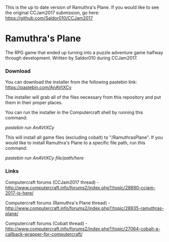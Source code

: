 This is the up to date version of Ramuthra's Plane. If you would like to see the original CCJam2017 submission, go here: https://github.com/Saldor010/CCJam2017

# Ramuthra's Plane
The RPG game that ended up turning into a puzzle adventure game halfway through development. Written by Saldor010 during CCJam2017.

### Download
You can download the installer from the following pastebin link: https://pastebin.com/AnAVtXCy

The installer will grab all of the files necessary from this repository and put them in their proper places.

You can run the installer in the Computercraft shell by running this command: 

*pastebin run AnAVtXCy*

This will install all game files (excluding cobalt) to "/RamuthrasPlane". If you would like to install Ramuthra's Plane to a specific file path, run this command:

*pastebin run AnAVtXCy file/path/here*


### Links
Computercraft forums (CCJam2017 thread) - http://www.computercraft.info/forums2/index.php?/topic/28890-ccjam-2017-is-here/

Computercraft forums (Ramuthra's Plane thread) - http://www.computercraft.info/forums2/index.php?/topic/28935-ramuthras-plane/

Computercraft forums (Cobalt thread) - http://www.computercraft.info/forums2/index.php?/topic/27064-cobalt-a-callback-wrapper-for-computercraft/

